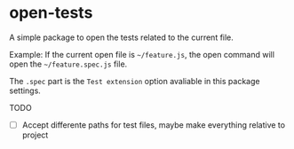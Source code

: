 # open-tests

A simple package to open the tests related to the current file.

Example:
If the current open file is `~/feature.js`, the open command will open the `~/feature.spec.js` file.

The `.spec` part is the `Test extension` option avaliable in this package settings.

TODO
- [ ] Accept differente paths for test files, maybe make everything relative to project
